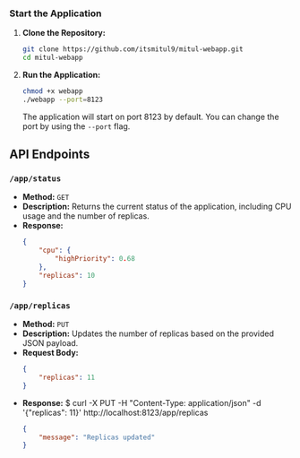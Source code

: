 ### Start the Application

1. **Clone the Repository:**
   ```bash
   git clone https://github.com/itsmitul9/mitul-webapp.git
   cd mitul-webapp
   ```

2. **Run the Application:**
   ```bash
   chmod +x webapp
   ./webapp --port=8123
   ```

   The application will start on port 8123 by default. You can change the port by using the `--port` flag.

## API Endpoints

### `/app/status`

- **Method:** `GET`
- **Description:** Returns the current status of the application, including CPU usage and the number of replicas.
- **Response:**
  ```json
  {
      "cpu": {
          "highPriority": 0.68
      },
      "replicas": 10
  }
  ```

### `/app/replicas`

- **Method:** `PUT`
- **Description:** Updates the number of replicas based on the provided JSON payload.
- **Request Body:**
  ```json
  {
      "replicas": 11
  }
  ```
- **Response:**
$ curl -X PUT -H "Content-Type: application/json" -d '{"replicas": 11}' http://localhost:8123/app/replicas
  ```json
  {
      "message": "Replicas updated"
  }
  ```


